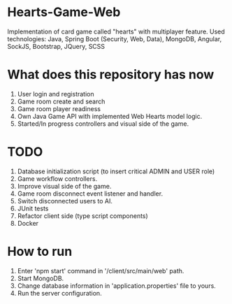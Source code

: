 # Hearts-Game-Web
Implementation of card game called "hearts" with multiplayer feature.
Used technologies: Java, Spring Boot (Security, Web, Data), MongoDB, Angular, SockJS, Bootstrap, JQuery, SCSS

# What does this repository has now
1. User login and registration
2. Game room create and search
3. Game room player readiness
4. Own Java Game API with implemented Web Hearts model logic.
5. Started/In progress controllers and visual side of the game.

# TODO
1. Database initialization script (to insert critical ADMIN and USER role)
2. Game workflow controllers.
3. Improve visual side of the game.
4. Game room disconnect event listener and handler.
5. Switch disconnected users to AI.
6. JUnit tests
7. Refactor client side (type script components)
8. Docker

# How to run
1. Enter 'npm start' command in '/client/src/main/web' path.
2. Start MongoDB.
3. Change database information in 'application.properties' file to yours.
4. Run the server configuration.
